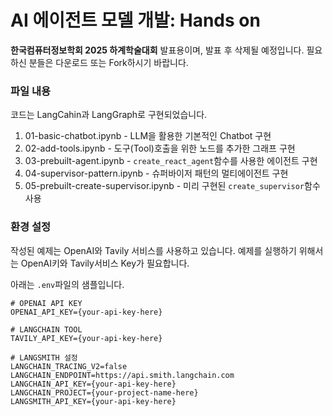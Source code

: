 # AI 에이전트 모델 개발: Hands on 
**한국컴퓨터정보학회 2025 하계학술대회** 발표용이며, 발표 후 삭제될 예정입니다. 필요하신 분들은 다운로드 또는 Fork하시기 바랍니다.  


### 파일 내용 
코드는 LangCahin과 LangGraph로 구현되었습니다.  
  
1. 01-basic-chatbot.ipynb - LLM을 활용한 기본적인 Chatbot 구현
2. 02-add-tools.ipynb - 도구(Tool)호출을 위한 노드를 추가한 그래프 구현
3. 03-prebuilt-agent.ipynb - `create_react_agent`함수를 사용한 에이전트 구현
4. 04-supervisor-pattern.ipynb - 슈퍼바이저 패턴의 멀티에이전트 구현 
5. 05-prebuilt-create-supervisor.ipynb - 미리 구현된 `create_supervisor`함수 사용


### 환경 설정
작성된 예제는 OpenAI와 Tavily 서비스를 사용하고 있습니다. 예제를 실행하기 위해서는 OpenAI키와 Tavily서비스 Key가 필요합니다.
  
아래는 `.env`파일의 샘플입니다.
```
# OPENAI API KEY
OPENAI_API_KEY={your-api-key-here}

# LANGCHAIN TOOL
TAVILY_API_KEY={your-api-key-here}

# LANGSMITH 설정
LANGCHAIN_TRACING_V2=false
LANGCHAIN_ENDPOINT=https://api.smith.langchain.com
LANGCHAIN_API_KEY={your-api-key-here}
LANGCHAIN_PROJECT={your-project-name-here}
LANGSMITH_API_KEY={your-api-key-here}
```
